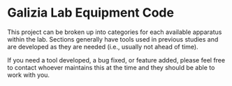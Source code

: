 # Galizia Lab Equipment Code

This project can be broken up into categories for each available apparatus within the lab. Sections generally have tools used in previous studies and are developed as they are needed (i.e., usually not ahead of time). 

If you need a tool developed, a bug fixed, or feature added, please feel free to contact whoever maintains this at the time and they should be able to work with you. 
